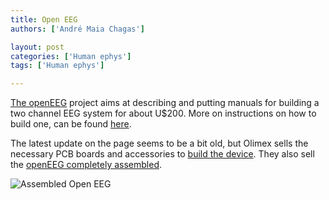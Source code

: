 ```yaml
---
title: Open EEG
authors: ['André Maia Chagas']

layout: post
categories: ['Human ephys']
tags: ['Human ephys']

---
```


[The openEEG](http://openeeg.sourceforge.net/doc/index.html) project aims at describing and putting manuals for building a two channel EEG system for about U$200.
More on instructions on how to build one, can be found [here](http://openeeg.sourceforge.net/doc/SimpleEEG/).

The latest update on the page seems to be a bit old, but Olimex sells the necessary PCB boards and accessories to [build the device](https://www.olimex.com/Products/EEG/OpenEEG/). They also sell the [openEEG completely assembled](https://www.olimex.com/Products/EEG/OpenEEG/EEG-SMT/open-source-hardware).

![Assembled Open EEG](https://www.olimex.com/Products/EEG/OpenEEG/EEG-SMT/images/EEG-SMT-01.jpg)
